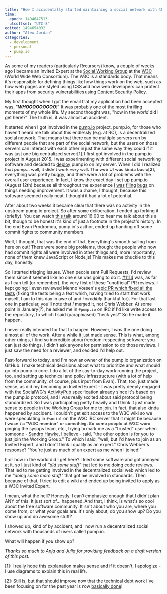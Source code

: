 ```yaml
---
title: "How I accidentally started maintaining a social network with thousands of users"
time:
  epoch: 1494647513
  utcoffset: "UTC-8"
edited: 1494654032
author: "Alex Jordan"
categories:
  - development
  - personal
  - pump.io
---
```


As some of my readers (particularly Recursers) know, a couple of weeks ago I became an Invited Expert at the [Social Working Group][SocialWG] at the [W3C][] (World Wide Web Consortium). The W3C is a standards body. That means it's responsible for defining things like how things work on the web, such as how web pages are styled using CSS and how web developers can protect their apps from security vulnerabilities using [Content Security Policy][].

My first thought when I got the email that my application had been accepted was, "_**WHOOOOOOOOO!**_" It was probably one of the most thrilling moments of my whole life. My second thought was, "how in the _world_ did I get here!?" The truth is, it was almost an accident.

It started when I got involved in the [pump.io][] project. pump.io, for those who haven't heard me talk about this endlessly (e.g. at RC), is a decentralized social network. That means that there can be multiple servers run by different people that are part of the social network, but the users on those servers can interact with each other in just the same way they could if it was just one big centralized server\[1]. I first got involved in the pump.io project in August 2015. I was experimenting with different social networking software and decided to [deploy][] pump.io on my server. When I did I realized that pump... well, it didn't work very well. The web UI was kinda basic\[2], everything was pretty buggy, and there were a lot of problems with the overall user experience. In fact, I know the exact day I set up pump.io (August 12th) because all throughout the experience [I][] [was][] [filing][] [bugs][] on things needing improvement. It was a shame, I thought, because this software seemed really neat. I thought it had a lot of potential.

After about two weeks it became clear that there was no activity in the upstream pump.io project. So after some deliberation, I ended up forking it (briefly). You can watch [this talk][] around 16:00 to hear me talk about this a bit, though to be honest it's kind of just a footnote in the project's history. In the end Evan Prodromou, pump.io's author, ended up handing off some commit rights to community members.

Well, I thought, that was the end of that. Everything's smooth sailing from here on out! There were some big problems, though: the people who now had commit rights all were involved in other things and, more importantly, none of them knew JavaScript or Node.js! This makes me chuckle to this day, honestly.

So I started triaging issues. When people sent Pull Requests, I'd review them since it seemed like no one else was going to do it. [#1114][] was, as far as I can tell (or remember), the very first of these "unofficial" PR reviews. I kept going; I even reviewed Menno Vossen's [epic PR which fixed all the tests][testpr] (fixing the tests being a feat which, having tried to start that work myself, I am to this day in awe of and _incredibly_ thankful for). For that last one in particular, you'll note that _I_ merged it, not Chris Webber. At some point in January(?), he asked me in `#pump.io` on IRC if I'd like write access to the repository, to which I said (paraphrased) "heck yes!" So he made it happen.

I never really intended for that to happen. However, I _was_ the one doing almost all of the work. After a while it just made sense. This is what, among other things, I find so incredible about freedom-respecting software: you can just _do_ things. I didn't ask anyone for permission to do those reviews. I just saw the need for a reviewer, and decided I'd help out.

Fast-forward to today, and I'm now an owner of the pump.io organization on GitHub. I make technical decisions about what to prioritize and what should go into pump.io core. I do a lot of the day-to-day work running the project, too, and setting up technical and policy infrastructure (with a lot of help from the community, of course, plus input from Evan). That, too, just made sense, as did my becoming an Invited Expert - I was pretty deeply engaged with the SocialWG's [ActivityPub][] specification already since it's based on the pump.io protocol, and I was really excited about said protocol being standardized. So I was participating pretty heavily and I think it just made sense to people in the Working Group for me to join. In fact, that also kinda happened by accident. I couldn't get edit access to the W3C wiki so we were speculating in `#social` on the W3C IRC server that it might be because I wasn't a "W3C member" or something. So some people at W3C were pinging the sysops team, etc., trying to mark me as a "trusted" user when someone - [Sandro Hawke][], I believe - said, "the other option is for you to just join the Working Group." To which I said, "well, but I'd have to join as an Invited Expert, and I don't think I qualify as an expert." Chris Webber's response? "You're just as much of an expert as me when I joined!"

tl;dr how in the world did I get here? I tried some software and got annoyed at it, so I just kind of _"did some stuff"_ that led to me doing code reviews. That led to me getting involved in the decentralized social web which led to me _"doing some more stuff"_ that got me involved in standards. Then because of that, I tried to edit a wiki and ended up being invited to apply as a W3C Invited Expert.

I mean, what the hell? Honestly. I can't emphasize enough that I didn't plan ANY of this. It just sort of... happened. And that, I think, is what's so cool about the free software community. It isn't about who you are, where you come from, or what your goals are. It's only about, do you show up? Do you show up and do awesome stuff?

I showed up, kind of by accident, and I now run a decentralized social network with thousands of users called pump.io.

What will happen if _you_ show up?

_Thanks so much to [Anja][] and [Julia][] for providing feedback on a draft version of this post._

\[1]: I really hope this explanation makes sense and if it doesn't, I apologize - I use diagrams to explain this in real life.

 \[2]: Still is, but that should improve now that the technical debt work I've been focusing on for the past year is now [basically done][]!

 [SocialWG]: https://www.w3.org/wiki/Socialwg
 [W3C]: https://www.w3.org/
 [Content Security Policy]: https://www.w3.org/TR/CSP3/
 [pump.io]: http://pump.io
 [deploy]: https://pump.strugee.net/
 [I]: https://github.com/pump-io/pump.io/issues/1093
 [was]: https://github.com/pump-io/pump.io/issues/1094
 [filing]: https://github.com/pump-io/pump.io/issues/1095
 [bugs]: https://github.com/pump-io/pump.io/issues/1096
 [this talk]: https://media.libreplanet.org/u/libreplanet/m/pump-io-the-federated-extensible-social-network/
 [#1114]: https://github.com/pump-io/pump.io/pull/1114
 [testpr]: https://github.com/pump-io/pump.io/pull/1136
 [ActivityPub]: https://www.w3.org/TR/activitypub/
 [Sandro Hawke]: https://www.w3.org/People/Sandro/
 [basically done]: https://strugee.net/blog/2017/03/express-4.x-in-pump.io-core
 [Anja]: https://github.com/anjakefala
 [Julia]: http://jvns.ca/
